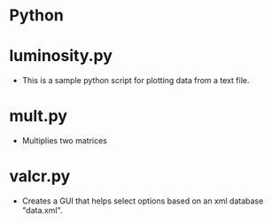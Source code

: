 # Python

# luminosity.py  
- This is a sample python script for plotting data from a text file.
# mult.py        
- Multiplies two matrices
# valcr.py        
- Creates a GUI that helps select options based on an xml database "data.xml".

